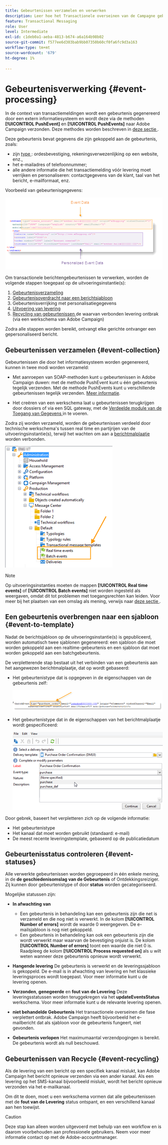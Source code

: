 ```yaml
---
title: Gebeurtenissen verzamelen en verwerken
description: Leer hoe het Transactionele overseinen van de Campagne gebeurtenissen verzamelt en verwerkt
feature: Transactional Messaging
role: User
level: Intermediate
exl-id: c1deb0a1-aeba-4813-b674-a6a164b98b02
source-git-commit: f577ee6d303bab9bb07350b60cf0fa6fc9d3a163
workflow-type: tm+mt
source-wordcount: '679'
ht-degree: 1%

---
```


# Gebeurtenisverwerking {#event-processing}

In de context van transactiemeldingen wordt een gebeurtenis gegenereerd door een extern informatiesysteem en wordt deze via de methoden **[!UICONTROL PushEvent]** en **[!UICONTROL PushEvents]** naar Adobe Campaign verzonden. Deze methodes worden beschreven in [ deze sectie ](event-description.md).

Deze gebeurtenis bevat gegevens die zijn gekoppeld aan de gebeurtenis, zoals:

* zijn [ type ](transactional.md#create-event-types): ordesbevestiging, rekeningsverwezenlijking op een website, enz.,
* het e-mailadres of telefoonnummer;
* alle andere informatie die het transactiemelding vóór levering moet verrijken en personaliseren: contactgegevens van de klant, taal van het bericht, e-mailformaat, enz.

Voorbeeld van gebeurtenisgegevens:

![](assets/mc-event-request.png)

Om transactionele berichtengebeurtenissen te verwerken, worden de volgende stappen toegepast op de uitvoeringsinstantie(s):

1. [Gebeurtenisverzameling](#event-collection)
1. [Gebeurtenisoverdracht naar een berichtsjabloon](#routing-towards-a-template)
1. Gebeurtenisverrijking met personalisatiegegevens
1. [Uitvoering van levering](delivery-execution.md)
1. [ Recycling van gebeurtenissen ](#event-recycling) de waarvan verbonden levering ontbrak (via een werkschema van Adobe Campaign)

Zodra alle stappen worden bereikt, ontvangt elke gerichte ontvanger een gepersonaliseerd bericht.

## Gebeurtenissen verzamelen {#event-collection}

Gebeurtenissen die door het informatiesysteem worden gegenereerd, kunnen in twee modi worden verzameld:

* Met aanroepen van SOAP-methoden kunt u gebeurtenissen in Adobe Campaign duwen: met de methode PushEvent kunt u één gebeurtenis tegelijk verzenden. Met de methode PushEvents kunt u verschillende gebeurtenissen tegelijk verzenden. [Meer informatie](event-description.md).

* Het creëren van een werkschema laat u gebeurtenissen terugkrijgen door dossiers of via een SQL gateway, met de [ Verdeelde module van de Toegang van Gegevens ](../connect/fda.md) in te voeren.

Zodra zij worden verzameld, worden de gebeurtenissen verdeeld door technische werkschema&#39;s tussen real time en partijrijen van de uitvoeringsinstantie(s), terwijl het wachten om aan a [ berichtmalplaatje ](transactional-template.md) worden verbonden.

![](assets/mc-event-queues.png)

>[!NOTE]
>
>Op uitvoeringsinstanties moeten de mappen **[!UICONTROL Real time events]** of **[!UICONTROL Batch events]** niet worden ingesteld als weergaven, omdat dit tot problemen met toegangsrechten kan leiden. Voor meer bij het plaatsen van een omslag als mening, verwijs naar [ deze sectie ](../audiences/folders-and-views.md#turn-a-folder-to-a-view).

## Een gebeurtenis overbrengen naar een sjabloon {#event-to-template}

Nadat de berichtsjabloon op de uitvoeringsinstantie(s) is gepubliceerd, worden automatisch twee sjablonen gegenereerd: een sjabloon die moet worden gekoppeld aan een realtime-gebeurtenis en een sjabloon dat moet worden gekoppeld aan een batchgebeurtenis.

De verpletterende stap bestaat uit het verbinden van een gebeurtenis aan het aangewezen berichtmalplaatje, dat op wordt gebaseerd:

* Het gebeurtenistype dat is opgegeven in de eigenschappen van de gebeurtenis zelf:

  ![](assets/event-type-sample.png)

* Het gebeurtenistype dat in de eigenschappen van het berichtmalplaatje wordt gespecificeerd:

  ![](assets/event-type-select.png)

Door gebrek, baseert het verpletteren zich op de volgende informatie:

* Het gebeurtenistype
* Het kanaal dat moet worden gebruikt (standaard: e-mail)
* De meest recente leveringstemplate, gebaseerd op de publicatiedatum

## Gebeurtenisstatus controleren {#event-statuses}

Alle verwerkte gebeurtenissen worden gegroepeerd in één enkele mening, in de **de geschiedenisomslag van de Gebeurtenis** of Ontdekkingsreiziger. Zij kunnen door gebeurtenistype of door **status** worden gecategoriseerd.

Mogelijke statussen zijn:

* **In afwachting van**

   * Een gebeurtenis in behandeling kan een gebeurtenis zijn die net is verzameld en die nog niet is verwerkt. In de kolom **[!UICONTROL Number of errors]** wordt de waarde 0 weergegeven. De e-mailsjabloon is nog niet gekoppeld.
   * Een gebeurtenis in behandeling kan ook een gebeurtenis zijn die wordt verwerkt maar waarvan de bevestiging onjuist is. De kolom **[!UICONTROL Number of errors]** toont een waarde die niet 0 is. Raadpleeg de kolom **[!UICONTROL Process requested on]** als u wilt weten wanneer deze gebeurtenis opnieuw wordt verwerkt.

* **Hangende levering**
De gebeurtenis is verwerkt en de leveringssjabloon is gekoppeld. De e-mail is in afwachting van levering en het klassieke leveringsproces wordt toegepast. Voor meer informatie kunt u de levering openen.
* **Verzonden**, **genegeerde** en **fout van de Levering**
Deze leveringsstatussen worden teruggekregen via het **updateEventsStatus** werkschema. Voor meer informatie kunt u de relevante levering openen.
* **niet behandelde Gebeurtenis**
Het transactionele overseinen die fase verplettert ontbrak. Adobe Campaign heeft bijvoorbeeld het e-mailbericht dat als sjabloon voor de gebeurtenis fungeert, niet gevonden.
* **Gebeurtenis verlopen**
Het maximumaantal verzendpogingen is bereikt. De gebeurtenis wordt als null beschouwd.

## Gebeurtenissen van Recycle {#event-recycling}

Als de levering van een bericht op een specifiek kanaal mislukt, kan Adobe Campaign het bericht opnieuw verzenden via een ander kanaal. Als een levering op het SMS-kanaal bijvoorbeeld mislukt, wordt het bericht opnieuw verzonden via het e-mailkanaal.

Om dit te doen, moet u een werkschema vormen dat alle gebeurtenissen met de **fout van de Levering** status ontspant, en een verschillend kanaal aan hen toewijst.

>[!CAUTION]
>
>Deze stap kan alleen worden uitgevoerd met behulp van een workflow en is daarom voorbehouden aan professionele gebruikers. Neem voor meer informatie contact op met de Adobe-accountmanager.
